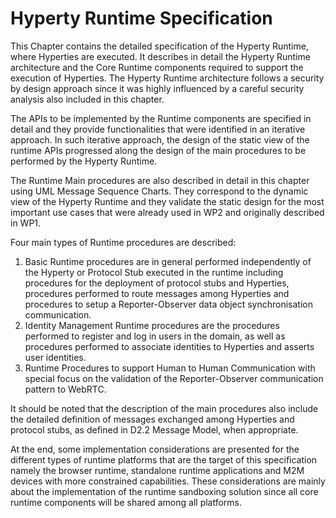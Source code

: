 Hyperty Runtime Specification
=============================

This Chapter contains the detailed specification of the Hyperty Runtime, where Hyperties are executed. It describes in detail the Hyperty Runtime architecture and the Core Runtime components required to support the execution of Hyperties. The Hyperty Runtime architecture follows a security by design approach since it was highly influenced by a careful security analysis also included in this chapter.

The APIs to be implemented by the Runtime components are specified in detail and they provide functionalities that were identified in an iterative approach. In such iterative approach, the design of the static view of the runtime APIs progressed along the design of the main procedures to be performed by the Hyperty Runtime.

The Runtime Main procedures are also described in detail in this chapter using UML Message Sequence Charts. They correspond to the dynamic view of the Hyperty Runtime and they validate the static design for the most important use cases that were already used in WP2 and originally described in WP1.

Four main types of Runtime procedures are described:

1.	Basic Runtime procedures are in general performed independently of the Hyperty or Protocol Stub executed in the runtime including procedures for the deployment of protocol stubs and Hyperties, procedures performed to route messages among Hyperties and procedures to setup a Reporter-Observer data object synchronisation communication.
2.	Identity Management Runtime procedures are the procedures performed to register and log in users in the domain, as well as procedures performed to associate identities to Hyperties and asserts user identities.
3.	Runtime Procedures to support Human to Human Communication with special focus on the validation of the Reporter-Observer communication pattern to WebRTC.

It should be noted that the description of the main procedures also include the detailed definition of messages exchanged among Hyperties and protocol stubs, as defined in D2.2 Message Model, when appropriate.

At the end, some implementation considerations are presented for the different types of runtime platforms that are the target of this specification namely the browser runtime, standalone runtime applications and M2M devices with more constrained capabilities. These considerations are mainly about the implementation of the runtime sandboxing solution since all core runtime components will be shared among all platforms.
